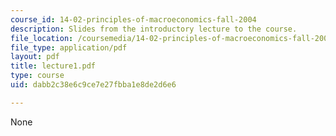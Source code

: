 ```yaml
---
course_id: 14-02-principles-of-macroeconomics-fall-2004
description: Slides from the introductory lecture to the course.
file_location: /coursemedia/14-02-principles-of-macroeconomics-fall-2004/dabb2c38e6c9ce7e27fbba1e8de2d6e6_lecture1.pdf
file_type: application/pdf
layout: pdf
title: lecture1.pdf
type: course
uid: dabb2c38e6c9ce7e27fbba1e8de2d6e6

---
```

None